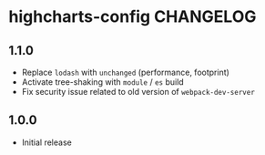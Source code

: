 # highcharts-config CHANGELOG

## 1.1.0

- Replace `lodash` with `unchanged` (performance, footprint)
- Activate tree-shaking with `module` / `es` build
- Fix security issue related to old version of `webpack-dev-server`

## 1.0.0

- Initial release
